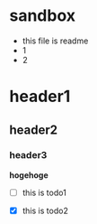 sandbox
=======

- this file is readme
- 1
- 2


# header1
## header2
### header3

**hogehoge**


- [ ] this is todo1
- [x] this is todo2

